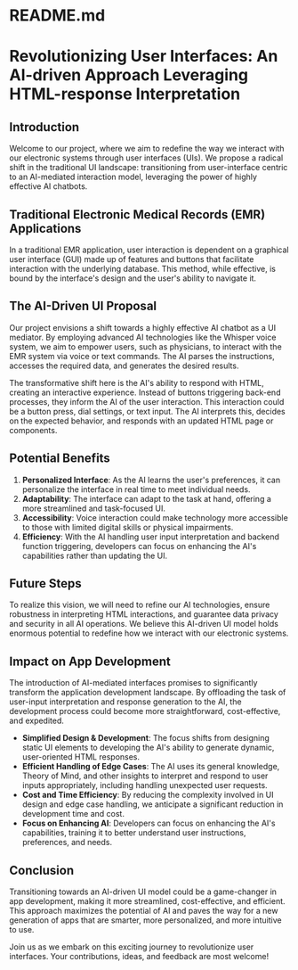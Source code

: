 # README.md

# Revolutionizing User Interfaces: An AI-driven Approach Leveraging HTML-response Interpretation

## Introduction
Welcome to our project, where we aim to redefine the way we interact with our electronic systems through user interfaces (UIs). We propose a radical shift in the traditional UI landscape: transitioning from user-interface centric to an AI-mediated interaction model, leveraging the power of highly effective AI chatbots.

## Traditional Electronic Medical Records (EMR) Applications
In a traditional EMR application, user interaction is dependent on a graphical user interface (GUI) made up of features and buttons that facilitate interaction with the underlying database. This method, while effective, is bound by the interface's design and the user's ability to navigate it.

## The AI-Driven UI Proposal
Our project envisions a shift towards a highly effective AI chatbot as a UI mediator. By employing advanced AI technologies like the Whisper voice system, we aim to empower users, such as physicians, to interact with the EMR system via voice or text commands. The AI parses the instructions, accesses the required data, and generates the desired results.

The transformative shift here is the AI's ability to respond with HTML, creating an interactive experience. Instead of buttons triggering back-end processes, they inform the AI of the user interaction. This interaction could be a button press, dial settings, or text input. The AI interprets this, decides on the expected behavior, and responds with an updated HTML page or components.

## Potential Benefits
1. **Personalized Interface**: As the AI learns the user's preferences, it can personalize the interface in real time to meet individual needs.
2. **Adaptability**: The interface can adapt to the task at hand, offering a more streamlined and task-focused UI.
3. **Accessibility**: Voice interaction could make technology more accessible to those with limited digital skills or physical impairments.
4. **Efficiency**: With the AI handling user input interpretation and backend function triggering, developers can focus on enhancing the AI's capabilities rather than updating the UI.

## Future Steps
To realize this vision, we will need to refine our AI technologies, ensure robustness in interpreting HTML interactions, and guarantee data privacy and security in all AI operations. We believe this AI-driven UI model holds enormous potential to redefine how we interact with our electronic systems.

## Impact on App Development 
The introduction of AI-mediated interfaces promises to significantly transform the application development landscape. By offloading the task of user-input interpretation and response generation to the AI, the development process could become more straightforward, cost-effective, and expedited.

- **Simplified Design & Development**: The focus shifts from designing static UI elements to developing the AI's ability to generate dynamic, user-oriented HTML responses.
- **Efficient Handling of Edge Cases**: The AI uses its general knowledge, Theory of Mind, and other insights to interpret and respond to user inputs appropriately, including handling unexpected user requests.
- **Cost and Time Efficiency**: By reducing the complexity involved in UI design and edge case handling, we anticipate a significant reduction in development time and cost.
- **Focus on Enhancing AI**: Developers can focus on enhancing the AI's capabilities, training it to better understand user instructions, preferences, and needs.

## Conclusion
Transitioning towards an AI-driven UI model could be a game-changer in app development, making it more streamlined, cost-effective, and efficient. This approach maximizes the potential of AI and paves the way for a new generation of apps that are smarter, more personalized, and more intuitive to use.

Join us as we embark on this exciting journey to revolutionize user interfaces. Your contributions, ideas, and feedback are most welcome!
